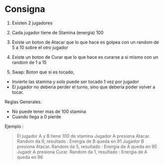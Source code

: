 # Consigna

1. Existen 2 jugadores

2. Cada jugador tiene de Stamina (energia) 100

3. Existe un boton de Atacar que lo que hace es golpea con un random de 5 a 10 sobre el otro jugador

4. Existe un boton de Curar que lo que hace es curarse a si mismo con un random de 1 a 15

5. Swap: Boton que si es tocado, 
* Invierte las stamina y solo puede ser tocado 1 vez por jugador
* El jugador no deberia perder el turno, sino que deberia poder volver a tocar.

Reglas Generales.
* No puede tener mas de 100 stamina
* Cuando llega a 0 pierde

Ejemplo :
> El jugador A y B tiene 100 de stamina
> Jugador A presiona Atacar. Random da 9, resultado : Energia de B queda en 91
> Jugador B presiona Atacar. Random da 5, resultado : Energia de A queda en 95
> Jugadr A presiona Curar. Random da 1, resultado : Energia de A queda en 96
